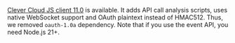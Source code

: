 
[Clever Cloud JS client 11.0](https://github.com/CleverCloud/clever-client.js/blob/master/CHANGELOG.md#1101-2025-06-30) is available. It adds API call analysis scripts, uses native WebSocket support and OAuth plaintext instead of HMAC512. Thus, we removed `oauth-1.0a` dependency. Note that if you use the event API, you need Node.js 21+.



